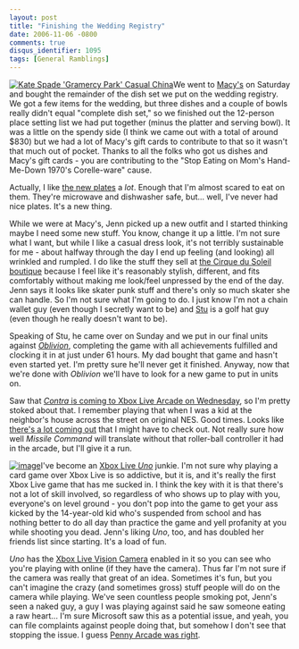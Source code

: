 ```yaml
---
layout: post
title: "Finishing the Wedding Registry"
date: 2006-11-06 -0800
comments: true
disqus_identifier: 1095
tags: [General Ramblings]
---
```

[![Kate Spade 'Gramercy Park' Casual
China](https://hyqi8g.dm2304.livefilestore.com/y2pq0FMt7yoXi5CHT-Stwc0eqpBm1VpVYInnWpAVZTss94qKQaJ9mzbR_3ZtMqG5C1Zwp5mcofX8aMZDvNTWij9K078vvBemXDb3OaOSRWNKTY/20061106katespade.jpg?psid=1)](http://www1.macys.com/catalog/product/index.ognc?ID=111027&PseudoMasterProdID=111108)We
went to [Macy's](http://www.macys.com) on Saturday and bought the
remainder of the dish set we put on the wedding registry. We got a few
items for the wedding, but three dishes and a couple of bowls really
didn't equal "complete dish set," so we finished out the 12-person place
setting list we had put together (minus the platter and serving bowl).
It was a little on the spendy side (I think we came out with a total of
around \$830) but we had a lot of Macy's gift cards to contribute to
that so it wasn't that much out of pocket. Thanks to all the folks who
got us dishes and Macy's gift cards - you are contributing to the "Stop
Eating on Mom's Hand-Me-Down 1970's Corelle-ware" cause.
 
 Actually, I like [the new
plates](http://www1.macys.com/catalog/product/index.ognc?ID=111027&PseudoMasterProdID=111108)
a *lot*. Enough that I'm almost scared to eat on them. They're microwave
and dishwasher safe, but... well, I've never had nice plates. It's a new
thing.
 
 While we were at Macy's, Jenn picked up a new outfit and I started
thinking maybe I need some new stuff. You know, change it up a little.
I'm not sure what I want, but while I like a casual dress look, it's not
terribly sustainable for me - about halfway through the day I end up
feeling (and looking) all wrinkled and rumpled. I do like the stuff they
sell at [the Cirque du Soleil
boutique](http://www.cirquedusoleil.com/CirqueDuSoleil/en/boutique/)
because I feel like it's reasonably stylish, different, and fits
comfortably without making me look/feel unpressed by the end of the day.
Jenn says it looks like skater punk stuff and there's only so much
skater she can handle. So I'm not sure what I'm going to do. I just know
I'm not a chain wallet guy (even though I secretly want to be) and
[Stu](http://www.stuartthompson.net) is a golf hat guy (even though he
really doesn't want to be).
 
 Speaking of Stu, he came over on Sunday and we put in our final units
against
[*Oblivion*](http://www.amazon.com/exec/obidos/ASIN/B000GE7O9K/mhsvortex),
completing the game with all achievements fulfilled and clocking it in
at just under 61 hours. My dad bought that game and hasn't even started
yet. I'm pretty sure he'll never get it finished. Anyway, now that we're
done with *Oblivion* we'll have to look for a new game to put in units
on.
 
 Saw that [*Contra* is coming to Xbox Live Arcade on
Wednesday](http://gamerscoreblog.com/team/archive/2006/11/06/538730.aspx),
so I'm pretty stoked about that. I remember playing that when I was a
kid at the neighbor's house across the street on original NES. Good
times. Looks like [there's a lot coming
out](http://gamerscoreblog.com/team/archive/2006/11/06/538734.aspx) that
I might have to check out. Not really sure how well *Missile Command*
will translate without that roller-ball controller it had in the arcade,
but I'll give it a run.
 
[![image](https://hyqi8g.dm2303.livefilestore.com/y2p_PR67jQMrHaRfFCJCKQ0djxN2fkKgYgG7W5TPYJS3meA7nWp36dOzqKxgvTRhR2wsCQDfIfyYTeBzIwKqdacAtmR66IWgdHEnSZtKGmMKqQ/20061106uno.jpg?psid=1)](http://www.xbox.com/en-US/games/u/unolivearcadexbox360/default.htm)I've
become an [Xbox Live
*Uno*](http://www.xbox.com/en-US/games/u/unolivearcadexbox360/default.htm)
junkie. I'm not sure why playing a card game over Xbox Live is so
addictive, but it is, and it's really the first Xbox Live game that has
me sucked in. I think the key with it is that there's not a lot of skill
involved, so regardless of who shows up to play with you, everyone's on
level ground - you don't pop into the game to get your ass kicked by the
14-year-old kid who's suspended from school and has nothing better to do
all day than practice the game and yell profanity at you while shooting
you dead. Jenn's liking *Uno*, too, and has doubled her friends list
since starting. It's a load of fun.
 
 *Uno* has the [Xbox Live Vision
Camera](http://www.amazon.com/exec/obidos/ASIN/B000GCGB3M/mhsvortex)
enabled in it so you can see who you're playing with online (if they
have the camera). Thus far I'm not sure if the camera was really that
great of an idea. Sometimes it's fun, but you can't imagine the crazy
(and sometimes gross) stuff people will do on the camera while playing.
We've seen countless people smoking pot, Jenn's seen a naked guy, a guy
I was playing against said he saw someone eating a raw heart... I'm sure
Microsoft saw this as a potential issue, and yeah, you can file
complaints against people doing that, but somehow I don't see that
stopping the issue. I guess [Penny Arcade was
right](http://www.penny-arcade.com/comic/2005/03/14).
